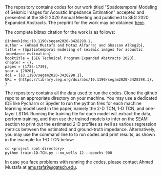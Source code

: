 The repository contains codes for our work titled "Spatiotemporal Modeling of Seismic Images for Acoustic Impedance Estimation" accepted and presented at the SEG 2020 Annual Meeting and published to SEG 2020 Expanded Abstracts. The preprint for the work may be obtained [here](https://arxiv.org/pdf/2006.15472.pdf). 

The complete bibtex citation for the work is as follows:

```
@inbook{doi:10.1190/segam2020-3428298.1,
author = {Ahmad Mustafa and Motaz Alfarraj and Ghassan AlRegib},
title = {Spatiotemporal modeling of seismic images for acoustic impedance estimation},
booktitle = {SEG Technical Program Expanded Abstracts 2020},
chapter = {},
pages = {1735-1739},
year = {2020},
doi = {10.1190/segam2020-3428298.1},
URL = {https://library.seg.org/doi/abs/10.1190/segam2020-3428298.1},
}

```

The repository contains all the data used to run the codes. Clone the github repo to an appropriate directory on your machine. You may use a dedicated IDE like Pycharm or Spyder to run the python files for each machine learning model used in the paper, namely the 2-D TCN, 1-D TCN, and one-layer LSTM. Running the training file for each model will extract the data, perform training, and then use the trained models to infer on the SEAM section to print out the estimated 2-D profiles as well as various regression metrics between the estimated and ground-truth impedance. Alternatively, you may use the command line to to run codes and print results, as shown in the example for 1-D TCN below:

```
cd <project root directory>
python train-1D-TCN.py --no_wells 12 --epochs 900 
```

In case you face problems with running the codes, please contact Ahmad Mustafa at amustafa9@gatech.edu.



